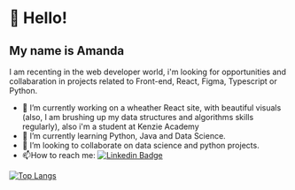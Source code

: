 # 👋 Hello!
## My name is Amanda

I am recenting in the web developer world, i'm looking for opportunities and collabaration in projects related to Front-end, React, Figma, Typescript or Python.
- 🔭 I’m currently working on a wheather React site, with beautiful visuals (also, I am brushing up my data structures and algorithms skills regularly), also i'm a student at Kenzie Academy
- 🌱 I’m currently learning Python, Java and Data Science.
- 🤝 I’m looking to collaborate on data science and python projects. 
- :mailbox:How to reach me: [![Linkedin Badge](https://img.shields.io/badge/-LinkedIn-blue?style=flat&logo=Linkedin&logoColor=white)](https://www.linkedin.com/in/amanda-fullstack/)

[![Top Langs](https://github-readme-stats.vercel.app/api/top-langs/?username=AmandaIsMe-alt&show_icons=true&theme=dracula)](https://github.com/anuraghazra/github-readme-stats)
